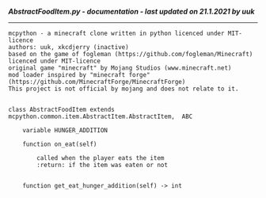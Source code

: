 ***AbstractFoodItem.py - documentation - last updated on 21.1.2021 by uuk***
___

    mcpython - a minecraft clone written in python licenced under MIT-licence
    authors: uuk, xkcdjerry (inactive)
    based on the game of fogleman (https://github.com/fogleman/Minecraft) licenced under MIT-licence
    original game "minecraft" by Mojang Studios (www.minecraft.net)
    mod loader inspired by "minecraft forge" (https://github.com/MinecraftForge/MinecraftForge)
    This project is not official by mojang and does not relate to it.


    class AbstractFoodItem extends mcpython.common.item.AbstractItem.AbstractItem,  ABC

        variable HUNGER_ADDITION

        function on_eat(self)
            
            called when the player eats the item
            :return: if the item was eaten or not


        function get_eat_hunger_addition(self) -> int